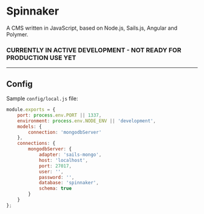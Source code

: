 Spinnaker
=========

A CMS written in JavaScript, based on Node.js, Sails.js, Angular and Polymer.

### CURRENTLY IN ACTIVE DEVELOPMENT - NOT READY FOR PRODUCTION USE YET

---

## Config

Sample `config/local.js` file:

```js
module.exports = {
    port: process.env.PORT || 1337,
    environment: process.env.NODE_ENV || 'development',
    models: {
        connection: 'mongodbServer'
    },
    connections: {
        mongodbServer: {
            adapter: 'sails-mongo',
            host: 'localhost',
            port: 27017,
            user: '',
            password: '',
            database: 'spinnaker',
            schema: true
        }
    }
};
```
